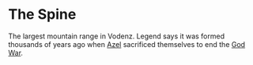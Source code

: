 # The Spine

The largest mountain range in Vodenz. Legend says it was formed thousands of years ago when [Azel](../history/azel.md) sacrificed themselves to end the [God War](../history/godwar.md).
